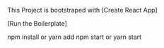 This Project is bootstraped with [Create React App]

[Run the Boilerplate]

npm install or yarn add
npm start or yarn start